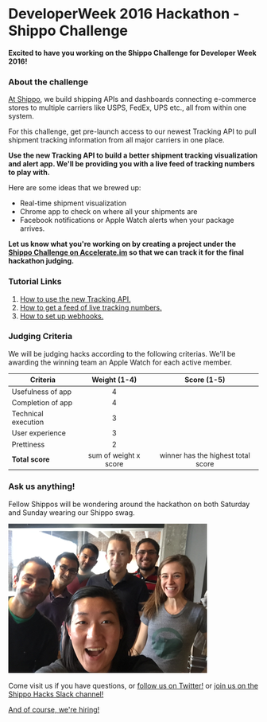 # DeveloperWeek 2016 Hackathon - Shippo Challenge

**Excited to have you working on the Shippo Challenge for Developer Week 2016!** 

### About the challenge
[At Shippo](https://goshippo.com/), we build shipping APIs and dashboards connecting e-commerce stores to multiple carriers like USPS, FedEx, UPS etc., all from within one system.  

For this challenge, get pre-launch access to our newest Tracking API to pull shipment tracking information from all major carriers in one place. 

**Use the new Tracking API to build a better shipment tracking visualization and alert app. We'll be providing you with a live feed of tracking numbers to play with.**

Here are some ideas that we brewed up:

* Real-time shipment visualization
* Chrome app to check on where all your shipments are
* Facebook notifications or Apple Watch alerts when your package arrives.

**Let us know what you're working on by creating a project under the [Shippo Challenge on Accelerate.im](http://www.accelerate.im/challenges/52) so that we can track it for the final hackathon judging.**


### Tutorial Links
1. [How to use the new Tracking API.](/tracking_api_instruct.md)
2. [How to get a feed of live tracking numbers.](/tracking_numbers.md)
2. [How to set up webhooks.](/webhook_setup.md)

### Judging Criteria
We will be judging hacks according to the following criterias. We'll be awarding the winning team an Apple Watch for each active member.

Criteria | Weight (1-4) | Score (1-5)
------------ | :-------------: | :------------:
Usefulness of app | 4 | 
Completion of app | 4  | 
Technical execution | 3 |
User experience | 3
Prettiness | 2
**Total score** | sum of weight x score | winner has the highest total score


### Ask us anything!
Fellow Shippos will be wondering around the hackathon on both Saturday and Sunday wearing our Shippo swag. 

![Shippo Team](img/shippo-hacks-team.png "Shippo Team")

Come visit us if you have questions, or [follow us on Twitter!](https://twitter.com/goshippo) or [join us on the Shippo Hacks Slack channel!](http://goo.gl/forms/KYKhUUWbF5)

[And of course, we're hiring!](https://goshippo.com/jobs/)